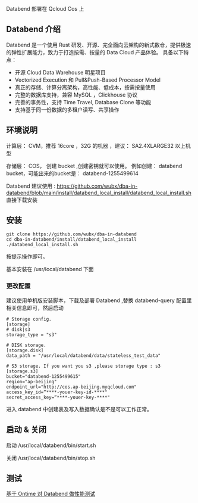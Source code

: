 Databend 部署在 Qcloud Cos 上

## Databend 介绍
Databend 是一个使用 Rust 研发、开源、完全面向云架构的新式数仓，提供极速的弹性扩展能力，致力于打造按需、按量的 Data Cloud 产品体验。  具备以下特点：
- 开源 Cloud Data Warehouse 明星项目
- Vectorized Execution 和 Pull&Push-Based Processor Model
- 真正的存储、计算分离架构，高性能、低成本，按需按量使用
- 完整的数据库支持，兼容 MySQL ，Clickhouse 协议
- 完善的事务性，支持 Time Travel, Database Clone 等功能
- 支持基于同一份数据的多租户读写、共享操作


## 环境说明
计算层： CVM，推荐  16core ，32G 的机器 ，建议： SA2.4XLARGE32 以上机型

存储层： COS， 创建 bucket ,创建密钥就可以使用。
例如创建： databend bucket，可能出来的bucket是： databend-1255499614

Databend 建议使用 : https://github.com/wubx/dba-in-databend/blob/main/install/databend_local_install/databend_local_install.sh  直接下载安装


## 安装
```
git clone https://github.com/wubx/dba-in-databend
cd dba-in-databend/install/databend_local_install
./databend_local_install.sh 
```
按提示操作即可。

基本安装在 /usr/local/databend 下面

### 更改配置
建议使用单机版安装脚本，下载及部署 Databend ,替换 databend-query 配置里相关信息即可，然后启动
```
# Storage config.
[storage]
# disk|s3
storage_type = "s3"

# DISK storage.
[storage.disk]
data_path = "/usr/local/databend/data/stateless_test_data"

# S3 storage. If you want you s3 ,please storage type : s3
[storage.s3]
bucket="databend-1255499615"
region="ap-beijing"
endpoint_url="http://cos.ap-beijing.myqcloud.com"
access_key_id=“****-youer-key-id-****"
secret_access_key=“****-youer-key-****"
```

进入 databend 中创建表及写入数据确认是不是可以工作正常。

## 启动 & 关闭

启动
/usr/local/databend/bin/start.sh 

关闭
/usr/local/databend/bin/stop.sh 

## 测试

[基于 Ontime 对 Databend 做性能测试](https://github.com/wubx/dba-in-databend/tree/main/bench/ontime)